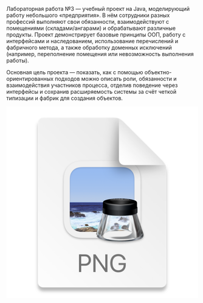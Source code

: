 Лабораторная работа №3 — учебный проект на Java, моделирующий работу небольшого «предприятия». В нём сотрудники разных
профессий выполняют свои обязанности, взаимодействуют с помещениями (складами/ангарами) и обрабатывают различные
продукты. Проект демонстрирует базовые принципы ООП, работу с интерфейсами и наследованием, использование перечислений и
фабричного метода, а также обработку доменных исключений (например, переполнение помещения или невозможность выполнения
работы).

Основная цель проекта — показать, как с помощью объектно-ориентированных подходов можно описать роли, обязанности и
взаимодействия участников процесса, отделив поведение через интерфейсы и сохранив расширяемость системы за счёт четкой
типизации и фабрик для создания объектов. 

![UML диаграмма](https://raw.githubusercontent.com/egrevs/Laba3/main/img.png)